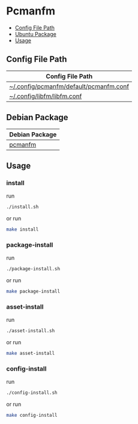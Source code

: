 

# Pcmanfm

* [Config File Path](#config-file-path)
* [Ubuntu Package](#ubuntu-package)
* [Usage](#usage)




## Config File Path

| Config File Path |
| --- |
| [~/.config/pcmanfm/default/pcmanfm.conf](./asset/overlay/etc/skel/.config/pcmanfm/default/pcmanfm.conf) |
| [~/.config/libfm/libfm.conf](./asset/overlay/etc/skel/.config/libfm/libfm.conf) |


## Debian Package

| Debian Package |
| --- |
| [pcmanfm](https://packages.debian.org/stable/pcmanfm) |




## Usage


### install

run

``` sh
./install.sh
```

or run

``` sh
make install
```


### package-install

run

``` sh
./package-install.sh
```

or run

``` sh
make package-install
```


### asset-install

run

``` sh
./asset-install.sh
```

or run

``` sh
make asset-install
```


### config-install

run

``` sh
./config-install.sh
```

or run

``` sh
make config-install
```
